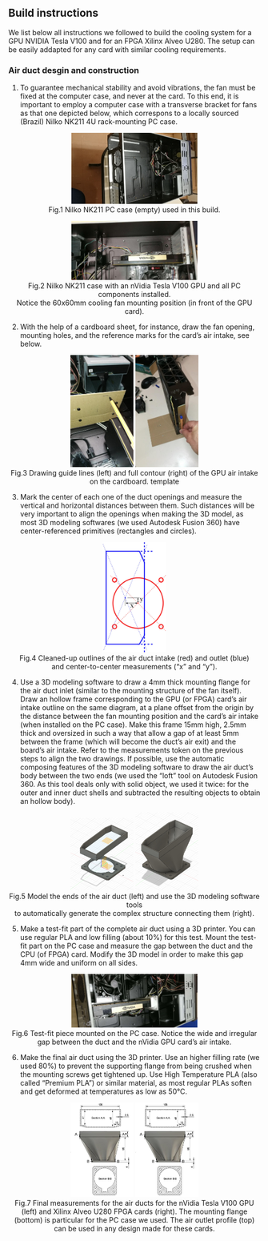 ## Build instructions

We list below all instructions we followed to build the cooling system for 
a GPU NVIDIA Tesla V100 and for an FPGA Xilinx Alveo U280. The setup can be easily addapted for any card with similar cooling requirements. 

### Air duct desgin and construction 


1. To guarantee mechanical stability and avoid
vibrations, the fan must be fixed at the computer case, and never at the card. To
this end, it is important to employ a computer case with a transverse bracket 
for fans as that one depicted below, which correspons to a locally sourced (Brazil) Nilko NK211 4U
rack-mounting PC case.  

<p align="center">
<img src="../img/nilko.jpg" alt="Computer case" width="50%" /> 
<br>
Fig.1 Nilko NK211 PC case (empty) used in this build.
</p>

<p align="center">
<img src="../img/nilko2.jpg" alt="Computer case" width="50%" />  <br>
Fig.2 Nilko NK211 case with an nVidia Tesla V100 GPU  and all PC components installed. <br> Notice
the 60x60mm cooling fan mounting position (in front of the GPU card).
</p>



2. With the help of a cardboard sheet, for instance, draw the fan opening, mounting holes, and the reference marks for the 
card’s air intake, see below.

<p align="center">
<img src="../img/draw1.jpg" alt="Computer case" width="25%" /> 
<img src="../img/draw2.jpg" alt="Computer case" width="25%" /> 
<br>
Fig.3 Drawing guide lines (left) and full contour (right) of the GPU air intake on the cardboard.
template
</p>

3. Mark the center of each one of the duct openings and measure the vertical and horizontal distances
between them. Such distances will be very important to align the openings when making the 3D model, as
most 3D modeling softwares (we used Autodesk Fusion 360) have center-referenced primitives
(rectangles and circles).

<p align="center">
<img src="../img/draw3.jpg" alt="Computer case" width="25%" /> 
<br>
Fig.4 Cleaned-up outlines of the air duct intake (red) and outlet (blue) <br> and center-to-center
measurements (“x” and “y”).
</p>


4. Use a 3D modeling software to draw a 4mm thick mounting flange for the air duct inlet (similar to
the mounting structure of the fan itself). Draw an hollow frame corresponding to the GPU (or
FPGA) card’s air intake outline on the same diagram, at a plane offset from the origin by the distance
between the fan mounting position and the card’s air intake (when installed on the PC case). Make
this frame 15mm high, 2.5mm thick and oversized in such a way that allow a gap of at least 5mm
between the frame (which will become the duct’s air exit) and the board’s air intake. Refer to the
measurements token on the previous steps to align the two drawings. If possible, use the automatic composing features of the 3D modeling software to draw the air duct’s
body between the two ends (we used the “loft” tool on Autodesk Fusion 360. As this tool deals only
with solid object, we used it twice: for the outer and inner duct shells and subtracted the resulting
objects to obtain an hollow body).

<p align="center">
<img src="../img/3DP.png" alt="Computer case" width="25%" /> 
<img src="../img/3DP2.png" alt="Computer case" width="25%" /> 
<br>
Fig.5 Model the ends of the air duct (left) and use the 3D modeling software tools <br> to automatically
generate the complex structure connecting them (right).
</p>

5. Make a test-fit part of the complete air duct using a 3D printer. You can use regular PLA and low
filling (about 10%) for this test. Mount the test-fit part on the PC case and measure the gap between
the duct and the CPU (of FPGA) card. Modify the 3D model in order to make this gap 4mm wide
and uniform on all sides.

<p align="center">
<img src="../img/nvidiatest.jpg" alt="Computer case" width="50%" />  <br>
Fig.6 Test-fit piece mounted on the PC case. Notice the wide and irregular gap between the duct
and the nVidia GPU card’s air intake.
</p>

6. Make the final air duct using the 3D printer. Use an higher filling rate (we used 80%) to prevent
the supporting flange from being crushed when the mounting screws get tightened up. Use High
Temperature PLA (also called “Premium PLA”) or similar material, as most regular PLAs soften and
get deformed at temperatures as low as 50°C.

<p align="center">
<img src="../img/duct1.jpg" alt="Computer case" width="25%" /> 
<img src="../img/duct1.jpg" alt="Computer case" width="25%" /> 
<br>
Fig.7 Final measurements for the air ducts for the nVidia Tesla V100 GPU (left) and Xilinx Alveo
U280 FPGA cards (right). The mounting flange (bottom) is particular for the PC case we used. The
air outlet profile (top) can be used in any design made for these cards.
</p>
